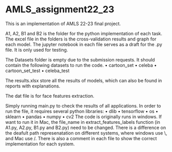 # AMLS_assignment22_23
This is an implementation of AMLS 22-23 final project.

A1, A2, B1 and B2 is the folder for the python implementation of each task. The excel file in the folders is the cross-validation results and graph for each model. The jupyter notebook in each file serves as a draft for the .py file. It is only used for testing.

The Datasets folder is empty due to the submission requests. It should contain the following datasets to run the code.
• cartoon_set
• celeba
• cartoon_set_test 
• celeba_test

The results.xlsx store all the results of models, which can also be found in reports with explanations.

The dat file is for face features extraction.

Simply running main.py to check the results of all applications. In order to run the file, it requires several python libraries:
• dlib
• tensorflow
• os
• sklearn
• pandas
• numpy
• cv2
The code is originally runs in windows. If want to run it in Mac, the file_name in extract_features_labels function (in A1.py, A2.py, B1.py and B2.py) need to be changed. There is a difference on the deafult path represenatation on different systems, where windows use \\, and Mac use /. There is also a comment in each file to show the correct implementation for each system.
